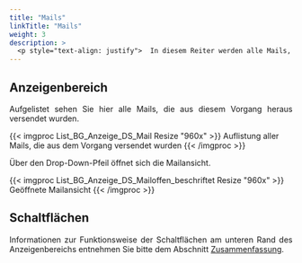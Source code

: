 ```yaml
---
title: "Mails"
linkTitle: "Mails"
weight: 3
description: >
  <p style="text-align: justify">  In diesem Reiter werden alle Mails, die aus der Buchung heraus verschickt wurden, angezeigt. </p>
---
```

## Anzeigenbereich

<p style="text-align: justify"> Aufgelistet sehen Sie hier alle Mails, die aus diesem Vorgang heraus versendet wurden. </p>

{{< imgproc List_BG_Anzeige_DS_Mail Resize "960x" >}}
Auflistung aller Mails, die aus dem Vorgang versendet wurden 
{{< /imgproc >}}

<p style="text-align: justify">
Über den Drop-Down-Pfeil öffnet sich die Mailansicht. </p>

{{< imgproc List_BG_Anzeige_DS_Mailoffen_beschriftet Resize "960x" >}}
Geöffnete Mailansicht 
{{< /imgproc >}}

## Schaltflächen

<p style="text-align: justify"> Informationen zur Funktionsweise der Schaltflächen am unteren Rand des Anzeigenbereichs entnehmen Sie bitte dem Abschnitt <a href="/3vrooms/listen/buchungensuchen/anzeigenbereich/detailansichtbuchungen/zusammenfassung/#schaltflächen">Zusammenfassung</a>. </p>